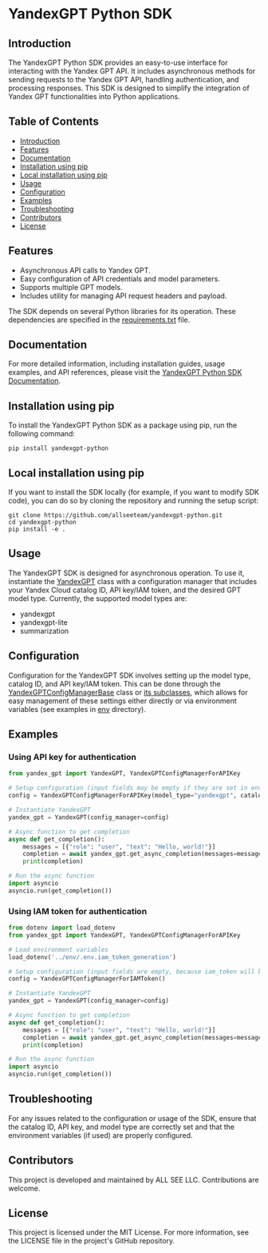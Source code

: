 # YandexGPT Python SDK

## Introduction
The YandexGPT Python SDK provides an easy-to-use interface for interacting with the Yandex GPT API. It includes asynchronous methods for sending requests to the Yandex GPT API, handling authentication, and processing responses. This SDK is designed to simplify the integration of Yandex GPT functionalities into Python applications.

## Table of Contents
- [Introduction](#Introduction)
- [Features](#Features)
- [Documentation](#Documentation)
- [Installation using pip](#Installation-using-pip)
- [Local installation using pip](#Local-installation-using-pip)
- [Usage](#Usage)
- [Configuration](#Configuration)
- [Examples](#Examples)
- [Troubleshooting](#Troubleshooting)
- [Contributors](#Contributors)
- [License](#License)

## Features
- Asynchronous API calls to Yandex GPT.
- Easy configuration of API credentials and model parameters.
- Supports multiple GPT models.
- Includes utility for managing API request headers and payload.

The SDK depends on several Python libraries for its operation. These dependencies are specified in the [requirements.txt](requirements.txt) file.


## Documentation
For more detailed information, including installation guides, usage examples, and API references, please visit the [YandexGPT Python SDK Documentation](https://yandexgpt-python.readthedocs.io/en/latest/).

## Installation using pip
To install the YandexGPT Python SDK as a package using pip, run the following command:
```shell
pip install yandexgpt-python
```

## Local installation using pip
If you want to install the SDK locally (for example, if you want to modify SDK code), you can do so by cloning the repository and running the setup script:
```shell
git clone https://github.com/allseeteam/yandexgpt-python.git
cd yandexgpt-python
pip install -e .
```

## Usage
The YandexGPT SDK is designed for asynchronous operation. To use it, instantiate the [YandexGPT](yandex_gpt/yandex_gpt.py) class with a configuration manager that includes your Yandex Cloud catalog ID, API key/IAM token, and the desired GPT model type. Currently, the supported model types are:
- yandexgpt
- yandexgpt-lite
- summarization

## Configuration
Configuration for the YandexGPT SDK involves setting up the model type, catalog ID, and API key/IAM token. This can be done through the [YandexGPTConfigManagerBase](yandex_gpt/config_manager.py) class or [its subclasses](yandex_gpt/config_manager.py), which allows for easy management of these settings either directly or via environment variables (see examples in [env](env) directory).

## Examples
### Using API key for authentication
```python
from yandex_gpt import YandexGPT, YandexGPTConfigManagerForAPIKey

# Setup configuration (input fields may be empty if they are set in environment variables)
config = YandexGPTConfigManagerForAPIKey(model_type="yandexgpt", catalog_id="your_catalog_id", api_key="your_api_key")

# Instantiate YandexGPT
yandex_gpt = YandexGPT(config_manager=config)

# Async function to get completion
async def get_completion():
    messages = [{"role": "user", "text": "Hello, world!"}]
    completion = await yandex_gpt.get_async_completion(messages=messages)
    print(completion)

# Run the async function
import asyncio
asyncio.run(get_completion())
```

### Using IAM token for authentication
```python
from dotenv import load_dotenv
from yandex_gpt import YandexGPT, YandexGPTConfigManagerForAPIKey

# Load environment variables
load_dotenv('../env/.env.iam_token_generation')

# Setup configuration (input fields are empty, because iam_token will be generated from environment variables)
config = YandexGPTConfigManagerForIAMToken()

# Instantiate YandexGPT
yandex_gpt = YandexGPT(config_manager=config)

# Async function to get completion
async def get_completion():
    messages = [{"role": "user", "text": "Hello, world!"}]
    completion = await yandex_gpt.get_async_completion(messages=messages)
    print(completion)

# Run the async function
import asyncio
asyncio.run(get_completion())
```


## Troubleshooting
For any issues related to the configuration or usage of the SDK, ensure that the catalog ID, API key, and model type are correctly set and that the environment variables (if used) are properly configured.

## Contributors
This project is developed and maintained by ALL SEE LLC. Contributions are welcome.

## License
This project is licensed under the MIT License. For more information, see the LICENSE file in the project's GitHub repository.
